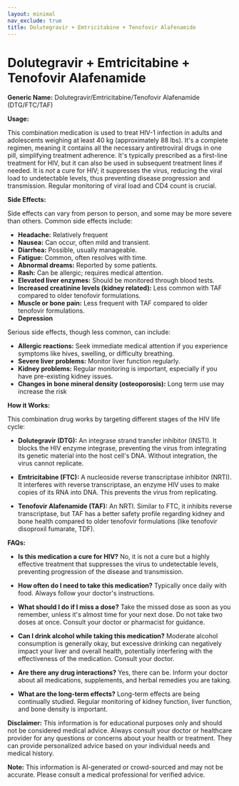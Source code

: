 ```yaml
---
layout: minimal
nav_exclude: true
title: Dolutegravir + Emtricitabine + Tenofovir Alafenamide
---
```


# Dolutegravir + Emtricitabine + Tenofovir Alafenamide

**Generic Name:** Dolutegravir/Emtricitabine/Tenofovir Alafenamide (DTG/FTC/TAF)

**Usage:**

This combination medication is used to treat HIV-1 infection in adults and adolescents weighing at least 40 kg (approximately 88 lbs).  It's a complete regimen, meaning it contains all the necessary antiretroviral drugs in one pill, simplifying treatment adherence. It's typically prescribed as a first-line treatment for HIV, but it can also be used in subsequent treatment lines if needed.  It is *not* a cure for HIV; it suppresses the virus, reducing the viral load to undetectable levels, thus preventing disease progression and transmission.  Regular monitoring of viral load and CD4 count is crucial.

**Side Effects:**

Side effects can vary from person to person, and some may be more severe than others. Common side effects include:

* **Headache:** Relatively frequent
* **Nausea:**  Can occur, often mild and transient.
* **Diarrhea:**  Possible, usually manageable.
* **Fatigue:**  Common, often resolves with time.
* **Abnormal dreams:**  Reported by some patients.
* **Rash:**  Can be allergic; requires medical attention.
* **Elevated liver enzymes:**  Should be monitored through blood tests.
* **Increased creatinine levels (kidney related):**  Less common with TAF compared to older tenofovir formulations.
* **Muscle or bone pain:**  Less frequent with TAF compared to older tenofovir formulations.
* **Depression**

Serious side effects, though less common, can include:

* **Allergic reactions:**  Seek immediate medical attention if you experience symptoms like hives, swelling, or difficulty breathing.
* **Severe liver problems:**  Monitor liver function regularly.
* **Kidney problems:**  Regular monitoring is important, especially if you have pre-existing kidney issues.
* **Changes in bone mineral density (osteoporosis):** Long term use may increase the risk


**How it Works:**

This combination drug works by targeting different stages of the HIV life cycle:

* **Dolutegravir (DTG):**  An integrase strand transfer inhibitor (INSTI).  It blocks the HIV enzyme integrase, preventing the virus from integrating its genetic material into the host cell's DNA.  Without integration, the virus cannot replicate.

* **Emtricitabine (FTC):** A nucleoside reverse transcriptase inhibitor (NRTI). It interferes with reverse transcriptase, an enzyme HIV uses to make copies of its RNA into DNA. This prevents the virus from replicating.

* **Tenofovir Alafenamide (TAF):** An NRTI.  Similar to FTC, it inhibits reverse transcriptase, but TAF has a better safety profile regarding kidney and bone health compared to older tenofovir formulations (like tenofovir disoproxil fumarate, TDF).


**FAQs:**

* **Is this medication a cure for HIV?** No, it is not a cure but a highly effective treatment that suppresses the virus to undetectable levels, preventing progression of the disease and transmission.

* **How often do I need to take this medication?**  Typically once daily with food.  Always follow your doctor's instructions.

* **What should I do if I miss a dose?** Take the missed dose as soon as you remember, unless it's almost time for your next dose.  Do not take two doses at once.  Consult your doctor or pharmacist for guidance.

* **Can I drink alcohol while taking this medication?**  Moderate alcohol consumption is generally okay, but excessive drinking can negatively impact your liver and overall health, potentially interfering with the effectiveness of the medication.  Consult your doctor.

* **Are there any drug interactions?** Yes, there can be.  Inform your doctor about all medications, supplements, and herbal remedies you are taking.

* **What are the long-term effects?**  Long-term effects are being continually studied. Regular monitoring of kidney function, liver function, and bone density is important.

**Disclaimer:** This information is for educational purposes only and should not be considered medical advice.  Always consult your doctor or healthcare provider for any questions or concerns about your health or treatment.  They can provide personalized advice based on your individual needs and medical history.


**Note:** This information is AI-generated or crowd-sourced and may not be accurate. Please consult a medical professional for verified advice.